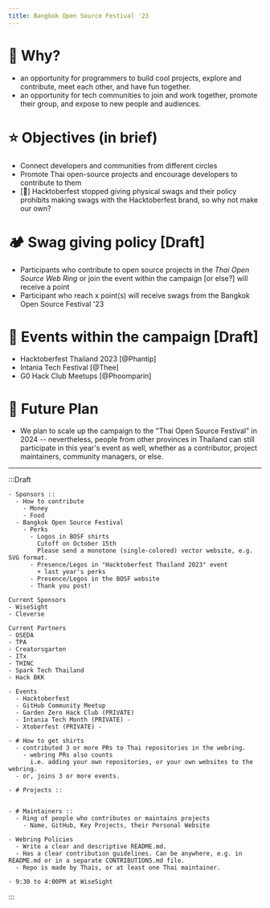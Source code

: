 ```yaml
---
title: Bangkok Open Source Festival '23
---
```


# 👾 Why?
- an opportunity for programmers to build cool projects, explore and contribute, meet each other, and have fun together.
- an opportunity for tech communities to join and work together, promote their group, and expose to new people and audiences.

# ⭐️ Objectives (in brief)
- Connect developers and communities from different circles
- Promote Thai open-source projects and encourage developers to contribute to them
- [👀] Hacktoberfest stopped giving physical swags and their policy prohibits making swags with the Hacktoberfest brand, so why not make our own?

# 🏕️ Swag giving policy [Draft]
- Participants who contribute to open source projects in the *Thai Open Source Web Ring* or join the event within the campaign [or else?] will receive a point
- Participant who reach x point(s) will receive swags from the Bangkok Open Source Festival '23

# 🙌 Events within the campaign [Draft]
- Hacktoberfest Thailand 2023 [@Phantip]
- Intania Tech Festival [@Thee]
- G0 Hack Club Meetups [@Phoomparin]

# 🚀 Future Plan
- We plan to scale up the campaign to the "Thai Open Source Festival" in 2024 -- nevertheless, people from other provinces in Thailand can still participate in this year's event as well, whether as a contributor, project maintainers, community managers, or else.

---

:::Draft
```
- Sponsors ::
  - How to contribute
    - Money
    - Food
  - Bangkok Open Source Festival
    - Perks
      - Logos in BOSF shirts
        Cutoff on October 15th
        Please send a monotone (single-colored) vector website, e.g. SVG format.
      - Presence/Legos in "Hacktoberfest Thailand 2023" event
        + last year's perks
      - Presence/Legos in the BOSF website
      - Thank you post!

Current Sponsors
- WiseSight
- Cleverse

Current Partners
- OSEDA
- TPA
- Creatorsgarten
- ITx
- THINC
- Spark Tech Thailand
- Hack BKK

- Events
  - Hacktoberfest 
  - GitHub Community Meetup
  - Garden Zero Hack Club (PRIVATE)
  - Intania Tech Month (PRIVATE) - 
  - Xtoberfest (PRIVATE) - 

- # How to get shirts
  - contributed 3 or more PRs to Thai repositories in the webring.
    - webring PRs also counts
      i.e. adding your own repositories, or your own websites to the webring.
  - or, joins 3 or more events.

- # Projects ::


- # Maintainers ::
  - Ring of people who contributes or maintains projects
    - Name, GitHub, Key Projects, their Personal Website

- Webring Policies
  - Write a clear and descriptive README.md.
  - Has a clear contribution guidelines. Can be anywhere, e.g. in README.md or in a separate CONTRIBUTIONS.md file.
  - Repo is made by Thais, or at least one Thai maintainer.
  
- 9:30 to 4:00PM at WiseSight
```

:::